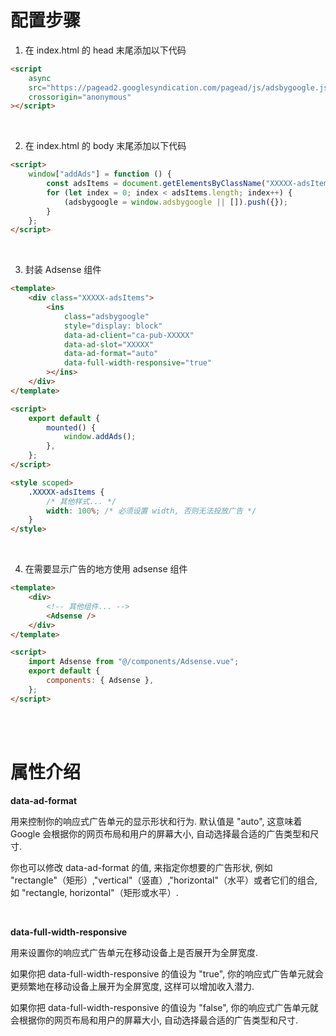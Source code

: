 # 配置步骤

1. 在 index.html 的 head 末尾添加以下代码

```html
<script
    async
    src="https://pagead2.googlesyndication.com/pagead/js/adsbygoogle.js?client=ca-pub-XXXXX"
    crossorigin="anonymous"
></script>
```

<br>

2. 在 index.html 的 body 末尾添加以下代码

```html
<script>
    window["addAds"] = function () {
        const adsItems = document.getElementsByClassName("XXXXX-adsItems");
        for (let index = 0; index < adsItems.length; index++) {
            (adsbygoogle = window.adsbygoogle || []).push({});
        }
    };
</script>
```

<br>

3. 封装 Adsense 组件

```html
<template>
    <div class="XXXXX-adsItems">
        <ins
            class="adsbygoogle"
            style="display: block"
            data-ad-client="ca-pub-XXXXX"
            data-ad-slot="XXXXX"
            data-ad-format="auto"
            data-full-width-responsive="true"
        ></ins>
    </div>
</template>

<script>
    export default {
        mounted() {
            window.addAds();
        },
    };
</script>

<style scoped>
    .XXXXX-adsItems {
        /* 其他样式... */
        width: 100%; /* 必须设置 width, 否则无法投放广告 */
    }
</style>
```

<br>

4. 在需要显示广告的地方使用 adsense 组件

```html
<template>
    <div>
        <!-- 其他组件... -->
        <Adsense />
    </div>
</template>

<script>
    import Adsense from "@/components/Adsense.vue";
    export default {
        components: { Adsense },
    };
</script>
```

<br><br>

# 属性介绍

**data-ad-format**

用来控制你的响应式广告单元的显示形状和行为. 默认值是 "auto", 这意味着 Google 会根据你的网页布局和用户的屏幕大小, 自动选择最合适的广告类型和尺寸.

你也可以修改 data-ad-format 的值, 来指定你想要的广告形状, 例如 "rectangle"（矩形）,"vertical"（竖直）,"horizontal"（水平）或者它们的组合, 如 "rectangle, horizontal"（矩形或水平）.

<br>

**data-full-width-responsive**

用来设置你的响应式广告单元在移动设备上是否展开为全屏宽度.

如果你把 data-full-width-responsive 的值设为 "true", 你的响应式广告单元就会更频繁地在移动设备上展开为全屏宽度, 这样可以增加收入潜力.

如果你把 data-full-width-responsive 的值设为 "false", 你的响应式广告单元就会根据你的网页布局和用户的屏幕大小, 自动选择最合适的广告类型和尺寸.

<br>
